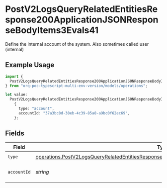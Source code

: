 # PostV2LogsQueryRelatedEntitiesResponse200ApplicationJSONResponseBodyItems3Evals41

Define the internal account of the system. Also sometimes called user (internal)

## Example Usage

```typescript
import {
  PostV2LogsQueryRelatedEntitiesResponse200ApplicationJSONResponseBodyItems3Evals41,
} from "orq-poc-typescript-multi-env-version/models/operations";

let value:
  PostV2LogsQueryRelatedEntitiesResponse200ApplicationJSONResponseBodyItems3Evals41 =
    {
      type: "account",
      accountId: "37a3bc8d-38eb-4c39-85a8-a9bc0f62ec69",
    };
```

## Fields

| Field                                                                                                                                                                                                              | Type                                                                                                                                                                                                               | Required                                                                                                                                                                                                           | Description                                                                                                                                                                                                        |
| ------------------------------------------------------------------------------------------------------------------------------------------------------------------------------------------------------------------ | ------------------------------------------------------------------------------------------------------------------------------------------------------------------------------------------------------------------ | ------------------------------------------------------------------------------------------------------------------------------------------------------------------------------------------------------------------ | ------------------------------------------------------------------------------------------------------------------------------------------------------------------------------------------------------------------ |
| `type`                                                                                                                                                                                                             | [operations.PostV2LogsQueryRelatedEntitiesResponse200ApplicationJSONResponseBodyItems3Evals4Type](../../models/operations/postv2logsqueryrelatedentitiesresponse200applicationjsonresponsebodyitems3evals4type.md) | :heavy_check_mark:                                                                                                                                                                                                 | N/A                                                                                                                                                                                                                |
| `accountId`                                                                                                                                                                                                        | *string*                                                                                                                                                                                                           | :heavy_check_mark:                                                                                                                                                                                                 | The id of the resource                                                                                                                                                                                             |